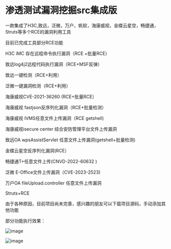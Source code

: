 # 渗透测试漏洞挖掘src集成版

一款集成了H3C,致远，泛微，万户，帆软，海康威视，金蝶云星空，畅捷通，Struts等多个RCE的漏洞利用工具 

目前已完成工具部分RCE功能

H3C iMC 存在远程命令执行漏洞（RCE +批量RCE）

致远log4j2远程代码执行漏洞（RCE+MSF反弹）

致远一键检测（RCE+利用）

泛微一键漏洞检测（RCE+利用）

海康威视CVE-2021-36260 (RCE+批量RCE）

海康威视 fastjson反序列化漏洞（RCE+批量检测）

海康威视 IVMS任意文件上传漏洞（RCE getshell)

海康威视isecure center 综合安防管理平台文件上传漏洞

致远OA wpsAssistServlet 任意文件上传漏洞(getshell+批量检测)

金蝶云星空反序列化漏洞(RCE） 

畅捷通T+任意文件上传(CNVD-2022-60632 )

泛微 E-Office文件上传漏洞（CVE-2023-2523)

万户OA fileUpload.controller 任意文件上传漏洞

Struts+RCE

由于各种原因，目前项目尚未完善，感兴趣的朋友可以下载项目源码，手动添加其他功能

部分功能执行效果：

![image](https://github.com/MInggongK/Penetration-mining-src/blob/main/%E6%B8%97%E9%80%8F%E6%B5%8B%E8%AF%95%E6%BC%8F%E6%B4%9E%E6%8C%96%E6%8E%98src%E9%9B%86%E6%88%90%E7%89%88/dsf.png)

![image](https://github.com/MInggongK/Penetration-mining-src/blob/main/%E6%B8%97%E9%80%8F%E6%B5%8B%E8%AF%95%E6%BC%8F%E6%B4%9E%E6%8C%96%E6%8E%98src%E9%9B%86%E6%88%90%E7%89%88/sda.png)
